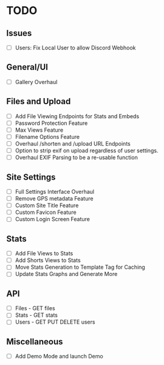 # TODO

## Issues
- [ ] Users: Fix Local User to allow Discord Webhook

## General/UI
- [ ] Gallery Overhaul

## Files and Upload
- [ ] Add File Viewing Endpoints for Stats and Embeds
- [ ] Password Protection Feature
- [ ] Max Views Feature
- [ ] Filename Options Feature
- [ ] Overhaul /shorten and /upload URL Endpoints
- [ ] Option to strip exif on upload regardless of user settings.
- [ ] Overhaul EXIF Parsing to be a re-usable function

## Site Settings
- [ ] Full Settings Interface Overhaul
- [ ] Remove GPS metadata Feature
- [ ] Custom Site Title Feature
- [ ] Custom Favicon Feature
- [ ] Custom Login Screen Feature

## Stats
- [ ] Add File Views to Stats
- [ ] Add Shorts Views to Stats
- [ ] Move Stats Generation to Template Tag for Caching
- [ ] Update Stats Graphs and Generate More

## API
- [ ] Files - GET files
- [ ] Stats - GET stats
- [ ] Users - GET PUT DELETE users

## Miscellaneous
- [ ] Add Demo Mode and launch Demo
